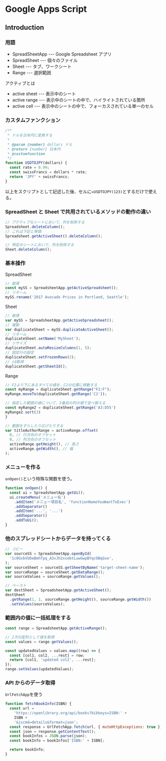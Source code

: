 # Google Apps Script

## Introduction

### 用語

- SpreadSheetApp --- Google Spreadsheet アプリ
- SpreadSheet --- 個々のファイル
- Sheet --- タブ、ワークシート
- Range --- 選択範囲

アクティブとは

- active sheet --- 表示中のシート
- active range --- 表示中のシートの中で、ハイライトされている箇所
- active cell --- 表示中のシートの中で、フォーカスされている単一のセル

### カスタムファンクション

```js
/**
 * ドルを日本円に変換する
 *
 * @param {number} dollars ドル
 * @return {number} 日本円
 * @customfunction
 */
function USDTOJPY(dollars) {
  const rate = 0.99;
  const swissFrancs = dollars * rate;
  return 'JPY' + swissFrancs;
}
```

以上をスクリプトとして記述した後、セルに`=USDTOJPY(123)`とするだけで使える。

### SpreadSheet と Sheet で共用されているメソッドの動作の違い

```js
// アクティブなシートにおいて、列を削除する
Spreadsheet.deleteColumn();
// これは下記と等価
Spreadsheet.getActiveSheet().deleteColumn();

// 特定のシートにおいて、列を削除する
Sheet.deleteColumn();
```

### 基本操作

SpreadSheet

```js
// 取得
const mySS = SpreadsheetApp.getActiveSpreadsheet();
// リネーム
mySS.rename('2017 Avocado Prices in Portland, Seattle');
```

Sheet

```js
// 取得
var mySS = SpreadsheetApp.getActiveSpreadsheet();
// 複製
var duplicateSheet = mySS.duplicateActiveSheet();
// リネーム
duplicateSheet.setName('MySheet');
// リサイズ
duplicateSheet.autoResizeColumns(1, 5);
// 固定行の設定
duplicateSheet.setFrozenRows(2);
// id取得
duplicateSheet.getSheetId();
```

Range

```js
// F2より下にあるすべての値を、C2の位置に移動する
const myRange = duplicateSheet.getRange("F2:F");
myRange.moveTo(duplicateSheet.getRange('C2'));

// 指定した範囲の値について、3番目の列の値で並べ替える
const myRange2 = duplicateSheet.getRange('A3:D55')
myRange2.sort(3)
}

// 範囲をずらしたり広げたりする
var titleAuthorRange = activeRange.offset(
  0, // 行方向のオフセット
  0, // 列方向のオフセット
  activeRange.getHeight(), // 高さ
  activeRange.getWidth(), // 幅
);
```

### メニューを作る

`onOpen()`という特殊な関数を使う。

```js
function onOpen() {
  const ui = SpreadsheetApp.getUi();
  ui.createMenu('メニュー名')
    .addItem('メニュー項目名', 'functionNameYouWantToExec')
    .addSeparator()
    .addItem('...', '...')
    .addSeparator()
    .addToUi();
}
```

### 他のスプレッドシートからデータを持ってくる

```js
// コピー
var sourceSS = SpreadsheetApp.openById(
  '1c0GvbVUDeBmhTpq_A3vJh2xsebtLuwGwpBYqcOBqGvo',
);
var sourceSheet = sourceSS.getSheetByName('target-sheet-name');
var sourceRange = sourceSheet.getDataRange();
var sourceValues = sourceRange.getValues();

// ペースト
var destSheet = SpreadsheetApp.getActiveSheet();
destSheet
  .getRange(1, 1, sourceRange.getHeight(), sourceRange.getWidth())
  .setValues(sourceValues);
```

### 範囲内の値に一括処理をする

```js
const range = SpreadsheetApp.getActiveRange();

// 2次元配列として値を取得
const values = range.getValues();

const updatedValues = values.map((row) => {
  const [col1, col2, ...rest] = row;
  return [col1, 'updated col2', ...rest];
});
range.setValues(updatedValues);
```

### API からのデータ取得

`UrlFetchApp`を使う

```js
function fetchBookInfo(ISBN) {
  const url =
    'https://openlibrary.org/api/books?bibkeys=ISBN:' +
    ISBN +
    '&jscmd=details&format=json';
  const response = UrlFetchApp.fetch(url, { muteHttpExceptions: true });
  const json = response.getContentText();
  const bookInfos = JSON.parse(json);
  const bookInfo = bookInfos['ISBN:' + ISBN];

  return bookInfo;
}
```
